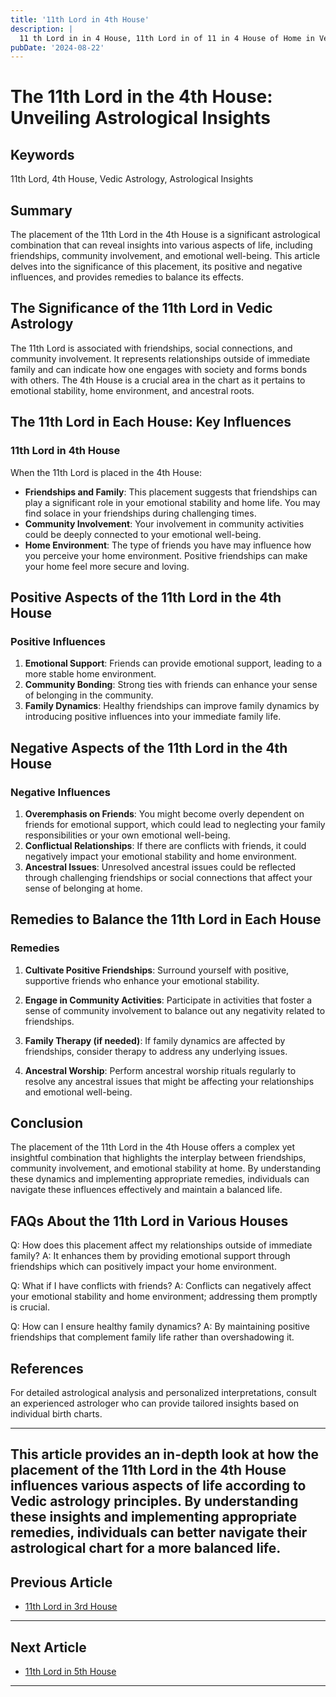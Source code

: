 ```yaml
---
title: '11th Lord in 4th House'
description: |
  11 th Lord in in 4 House, 11th Lord in of 11 in 4 House of Home in Vedic astrology
pubDate: '2024-08-22'
---
```


# The 11th Lord in the 4th House: Unveiling Astrological Insights

## Keywords
11th Lord, 4th House, Vedic Astrology, Astrological Insights

## Summary
The placement of the 11th Lord in the 4th House is a significant astrological combination that can reveal insights into various aspects of life, including friendships, community involvement, and emotional well-being. This article delves into the significance of this placement, its positive and negative influences, and provides remedies to balance its effects.

## The Significance of the 11th Lord in Vedic Astrology
The 11th Lord is associated with friendships, social connections, and community involvement. It represents relationships outside of immediate family and can indicate how one engages with society and forms bonds with others. The 4th House is a crucial area in the chart as it pertains to emotional stability, home environment, and ancestral roots.

## The 11th Lord in Each House: Key Influences
### 11th Lord in 4th House
When the 11th Lord is placed in the 4th House:
- **Friendships and Family**: This placement suggests that friendships can play a significant role in your emotional stability and home life. You may find solace in your friendships during challenging times.
- **Community Involvement**: Your involvement in community activities could be deeply connected to your emotional well-being.
- **Home Environment**: The type of friends you have may influence how you perceive your home environment. Positive friendships can make your home feel more secure and loving.

## Positive Aspects of the 11th Lord in the 4th House
### Positive Influences
1. **Emotional Support**: Friends can provide emotional support, leading to a more stable home environment.
2. **Community Bonding**: Strong ties with friends can enhance your sense of belonging in the community.
3. **Family Dynamics**: Healthy friendships can improve family dynamics by introducing positive influences into your immediate family life.

## Negative Aspects of the 11th Lord in the 4th House
### Negative Influences
1. **Overemphasis on Friends**: You might become overly dependent on friends for emotional support, which could lead to neglecting your family responsibilities or your own emotional well-being.
2. **Conflictual Relationships**: If there are conflicts with friends, it could negatively impact your emotional stability and home environment.
3. **Ancestral Issues**: Unresolved ancestral issues could be reflected through challenging friendships or social connections that affect your sense of belonging at home.

## Remedies to Balance the 11th Lord in Each House
### Remedies
1. **Cultivate Positive Friendships**: Surround yourself with positive, supportive friends who enhance your emotional stability.
2. **Engage in Community Activities**: Participate in activities that foster a sense of community involvement to balance out any negativity related to friendships.
3. **Family Therapy (if needed)**: If family dynamics are affected by friendships, consider therapy to address any underlying issues.

4. **Ancestral Worship**: Perform ancestral worship rituals regularly to resolve any ancestral issues that might be affecting your relationships and emotional well-being.

## Conclusion
The placement of the 11th Lord in the 4th House offers a complex yet insightful combination that highlights the interplay between friendships, community involvement, and emotional stability at home. By understanding these dynamics and implementing appropriate remedies, individuals can navigate these influences effectively and maintain a balanced life.

## FAQs About the 11th Lord in Various Houses
Q: How does this placement affect my relationships outside of immediate family?
A: It enhances them by providing emotional support through friendships which can positively impact your home environment.

Q: What if I have conflicts with friends?
A: Conflicts can negatively affect your emotional stability and home environment; addressing them promptly is crucial.

Q: How can I ensure healthy family dynamics?
A: By maintaining positive friendships that complement family life rather than overshadowing it.

## References
For detailed astrological analysis and personalized interpretations, consult an experienced astrologer who can provide tailored insights based on individual birth charts.


---

This article provides an in-depth look at how the placement of the 11th Lord in the 4th House influences various aspects of life according to Vedic astrology principles. By understanding these insights and implementing appropriate remedies, individuals can better navigate their astrological chart for a more balanced life.
---

## Previous Article
- [11th Lord in 3rd House](/blogs-md/1011_11th_Lord_in_all_Houses/101103_11th_Lord_in_3rd_House.md)

---

## Next Article
- [11th Lord in 5th House](/blogs-md/1011_11th_Lord_in_all_Houses/101105_11th_Lord_in_5th_House.md)

---
